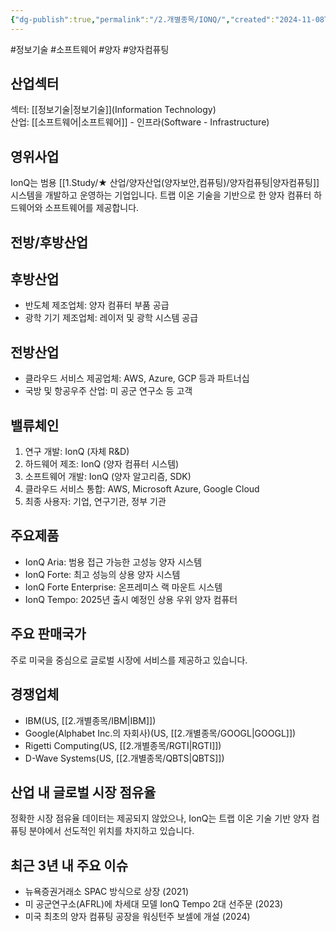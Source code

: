 ```yaml
---
{"dg-publish":true,"permalink":"/2.개별종목/IONQ/","created":"2024-11-08T15:18:28.070+09:00","updated":"2025-07-29T21:37:04.771+09:00"}
---
```


#정보기술 #소프트웨어 #양자 #양자컴퓨팅


## 산업섹터

섹터: [[정보기술\|정보기술]](Information Technology)  
산업: [[소프트웨어\|소프트웨어]] - 인프라(Software - Infrastructure)

## 영위사업

IonQ는 범용 [[1.Study/★ 산업/양자산업(양자보안,컴퓨팅)/양자컴퓨팅\|양자컴퓨팅]] 시스템을 개발하고 운영하는 기업입니다. 트랩 이온 기술을 기반으로 한 양자 컴퓨터 하드웨어와 소프트웨어를 제공합니다.

## 전방/후방산업

## 후방산업

- 반도체 제조업체: 양자 컴퓨터 부품 공급
- 광학 기기 제조업체: 레이저 및 광학 시스템 공급

## 전방산업

- 클라우드 서비스 제공업체: AWS, Azure, GCP 등과 파트너십
- 국방 및 항공우주 산업: 미 공군 연구소 등 고객

## 밸류체인

1. 연구 개발: IonQ (자체 R&D)
2. 하드웨어 제조: IonQ (양자 컴퓨터 시스템)
3. 소프트웨어 개발: IonQ (양자 알고리즘, SDK)
4. 클라우드 서비스 통합: AWS, Microsoft Azure, Google Cloud
5. 최종 사용자: 기업, 연구기관, 정부 기관

## 주요제품

- IonQ Aria: 범용 접근 가능한 고성능 양자 시스템
- IonQ Forte: 최고 성능의 상용 양자 시스템
- IonQ Forte Enterprise: 온프레미스 랙 마운트 시스템
- IonQ Tempo: 2025년 출시 예정인 상용 우위 양자 컴퓨터

## 주요 판매국가

주로 미국을 중심으로 글로벌 시장에 서비스를 제공하고 있습니다.

## 경쟁업체

- IBM(US, [[2.개별종목/IBM\|IBM]])
- Google(Alphabet Inc.의 자회사)(US, [[2.개별종목/GOOGL\|GOOGL]])
- Rigetti Computing(US, [[2.개별종목/RGTI\|RGTI]])
- D-Wave Systems(US, [[2.개별종목/QBTS\|QBTS]])

## 산업 내 글로벌 시장 점유율

정확한 시장 점유율 데이터는 제공되지 않았으나, IonQ는 트랩 이온 기술 기반 양자 컴퓨팅 분야에서 선도적인 위치를 차지하고 있습니다.

## 최근 3년 내 주요 이슈

- 뉴욕증권거래소 SPAC 방식으로 상장 (2021)
- 미 공군연구소(AFRL)에 차세대 모델 IonQ Tempo 2대 선주문 (2023)
- 미국 최초의 양자 컴퓨팅 공장을 워싱턴주 보셀에 개설 (2024)